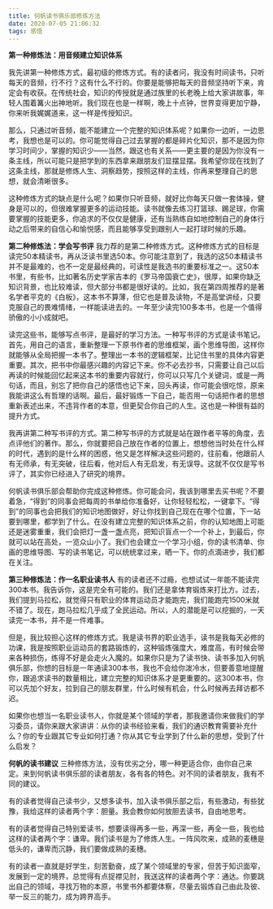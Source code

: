```yaml
---
title: 何帆读书俱乐部修炼方法
date: 2020-07-05 21:06:32
tags: 感悟
---
```


**第一种修炼法：用音频建立知识体系**

我先讲第一种修炼方式，最初级的修炼方式。有的读者问，我没有时间读书，只听每天的音频，行不行？这有什么不行的。你要是能够把每天的音频坚持听下来，肯定会有收获。在传统社会，知识的传授就是通过族里的长老晚上给大家讲故事，年轻人围着篝火出神地听。我们现在也是一样啊，晚上十点钟，世界变得更加宁静，你来听我娓娓道来，这一样是传授知识。

那么，只通过听音频，能不能建立一个完整的知识体系呢？如果你一边听，一边思考，我想也是可以的。你可能觉得自己过去掌握的都是碎片化知识，那不是因为你学习时间少，掌握的知识少——当然，跟这也有关系——更主要的是因为你没有一条主线，所以可能只是把学到的东西拿来跟朋友们显摆显摆。我希望你现在找到了这条主线，那就是修炼人生、洞察趋势，按照这样的主线，你再来整理自己的思想，就会清晰很多。

这种修炼方式的缺点是什么呢？如果你只听音频，就好比你每天只做一套体操，健身是可以的，但很难掌握更多的运动技能。读书就像去练习打篮球、踢足球，你需要掌握的技能更多，你追求的不仅仅是健康，还有当熟练自如地控制自己的身体行动之后带来的自信心和愉悦感，而且能够享受到跟别人一起打球时候的乐趣。

**第二种修炼法：学会写书评**
我力荐的是第二种修炼方式。这种修炼方式的目标是读完50本精读书，再从泛读书里选50本。你可能注意到了，我选的这50本精读书并不是最难的，也不一定是最经典的，可读性是我选书的重要标准之一。这50本书里，有些书，比如著名历史学家吉本的《罗马帝国衰亡史》，很厚，如果你缺乏知识背景，也比较难读，但大部分书都是很好读的。比如，我在第四周推荐的是著名学者平克的《白板》，这本书不算薄，但它也是普及读物，不是高堂讲经，只要克服自己的畏难情绪，一样能读进去的。一年至少读完100多本书，也是一个值得骄傲的小小成就吧。

读完这些书，能够写点书评，是最好的学习方法。一种写书评的方式是读书笔记。首先，用自己的语言，重新整理一下原书作者的思维框架，画个思维导图，这样你就能够从全局把握一本书了。整理出一本书的逻辑框架，比记住书里的具体内容更重要。其次，把书中你最感兴趣的内容记下来。你不必去抄书，只需要让自己以后再读的时候能回忆起来这本书的重要内容就行，你可以只写几个关键词，或是一两句话，而且，别忘了把你自己的感悟也记下来，回头再读，你可能会很吃惊，原来我能讲这么有哲理的话啊。最后，最好锻炼一下自己，能否用一句话把作者的思想重新表述出来，不违背作者的本意，但更契合你自己的人生。这也是一种很有益的提升方式。

我再讲第二种写书评的方式。第二种写书评的方式就是站在跟作者平等的角度，去点评他们的著作。那么，你就要把自己放在作者的位置上，想想他当时处在什么样的时代，遇到的是什么样的困惑，他又是怎样解决这些问题的，往前看，他跟前人有无师承，有无突破，往后看，他对后人有无启发，有无误导。这就不仅仅是写书评了，其实你已经进入了研究的境界。

何帆读书俱乐部会帮助你完成这种修炼。你可能会问，我该到哪里去买书呢？不要着急，“得到”的同事会把每周的书单给你准备好，让你轻轻松松，一键拿下。“得到”的同事也会把我们的知识地图做好，好让你找到自己现在在哪个位置，下一站要到哪里，都学到了什么。在没有建立完整的知识体系之前，你的认知地图上可能还是迷雾重重，我们会把灯一盏一盏点亮，把知识盲点一个一个补上，到最后，你就可以站在高处，一览众山小了。我们也会建立一个学习小组，你的读书清单、你画的思维导图、写的读书笔记，可以统统拿过来，晒一下。你的点滴进步，我们都在关注。

**第三种修炼法：作一名职业读书人**
有的读者还不过瘾，也想试试一年能不能读完300本书。我告诉你，这是完全有可能的。我们还是拿体育锻炼来打比方。过去，我们提到马拉松，就觉得只有职业的体育运动员才能跑完，我们能跑完1500米就不错了。现在，跑马拉松几乎成了全民运动。所以，人的潜能是可以挖掘的，一天读完一本书，并不是一件难事。

但是，我比较担心这样的修炼方式。我是读书界的职业选手，读书是我每天必修的功课，我是按照职业运动员的套路锻炼的，这种锻炼强度大，难度高，有时候会带来各种损伤，练得不好是会走火入魔的。如果你只是为了读书快、读书多加入何帆俱乐部，你想的目标是一年通读300本书，我也不会给你泼冷水，但要善意地提醒你，跟追求读书的数量相比，建立完整的知识体系才是更重要的。这300本书，你可以先加个好友，拉到自己的朋友群里，什么时候有机会，什么时候再去拜访都不迟。

如果你也想当一名职业读书人，你就是某个领域的学者，那我邀请你来做我们的学习委员，请你来跟大家讲讲：从你的读书经验来看，我们的通识教育需要补充什么？你的专业跟其它专业如何打通？你从其它专业学到了什么新的思想，受到了什么启发？

**何帆的读书建议**
三种修炼方法，没有优劣之分，哪一种更适合你，由你自己来定。来到何帆读书俱乐部的读者朋友，各有各的特色。对不同的读者朋友，我有不同的建议。

有的读者觉得自己读书少，又想多读书，加入读书俱乐部之后，有些激动，有些犹豫，我给这样的读者两个字：胆量。我会教你如何放胆去读书，自由地思考。

有的读者觉得自己特别爱读书，想要读得再多一些，再深一些，再全一些，我也给这样的读者两个字：谦卑。我们读书是为了修炼人生。一阵风吹来，成熟的麦穗是低头的，谦卑而沉静，我们要做成熟的麦穗。

有的读者一直就是好学生，刻苦勤奋，成了某个领域里的专家，但苦于知识面窄，发展到一定的境界，总觉得有点捉襟见肘，我送这样的读者两个字：通达。你要跳出自己的领域，寻找万物的本原，书里书外都要体察，尽量去锻炼自己由此及彼、举一反三的能力，成为跨界高手。